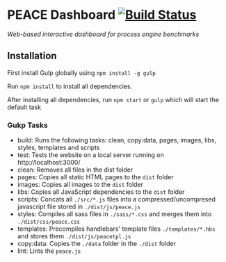 # PEACE Dashboard [![Build Status](https://travis-ci.org/peace-project/dashboard.svg?branch=master)](https://travis-ci.org/peace-project/dashboard)

*Web-based interactive dashboard for process engine benchmarks*

## Installation

First install Gulp globally using `npm install -g gulp`

Run `npm install` to install all dependencies.

After installing all dependencies, run `npm start` or `gulp` which will start the default task

### Gukp Tasks
- build: Runs the following tasks: clean, copy:data, pages, images, libs, styles, templates and scripts
- test: Tests the website on a local server running on http://localhost:3000/
- clean: Removes all files in the dist folder
- pages: Copies all static HTML pages to the `dist` folder
- images: Copies all images to the `dist` folder
- libs: Copies all JavaScript dependencies to the `dist`  folder
- scripts: Concats all `./src/*.js` files into a compressed/uncompresed javascript file stored in `./dist/js/peace.js`
- styles: Compiles all sass files in `./sass/*.css` and merges them into `./dist/css/peace.css`
- templates: Precompiles handlebars' template files  `./templates/*.hbs` and stores them `./dist/js/peacetpl.js` 
- copy:data: Copies the `./data` folder in the `./dist` folder
- lint: Lints the `peace.js` 

